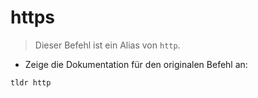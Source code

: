 # https

> Dieser Befehl ist ein Alias von `http`.

- Zeige die Dokumentation für den originalen Befehl an:

`tldr http`
